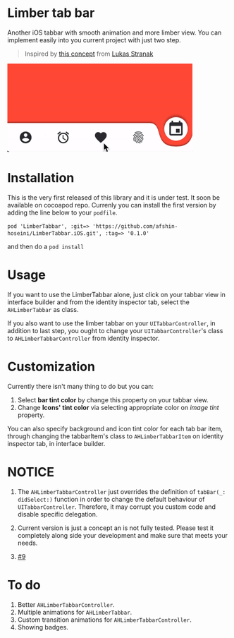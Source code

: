 # Limber tab bar
Another iOS tabbar with smooth animation and more limber view. You can implement easily into you current project with just two step.
> Inspired by [this concept](https://dribbble.com/shots/6005981-Tab-Bar-Animation-nr-2) from [Lukas Stranak](https://dribbble.com/LukasStranak)



<img height="200px" src="Resources/simpleUsage.gif">



# Installation
This is the very first released of this library and it is under test. It soon be available on cocoapod repo. Currenly you can install the first version by adding the line below to your `podfile`.

```
pod 'LimberTabbar', :git=> 'https://github.com/afshin-hoseini/LimberTabbar.iOS.git', :tag=> '0.1.0'
```

and then do a `pod install`

# Usage

If you want to use the LimberTabbar alone, just click on your tabbar view in interface builder and from the identity inspector tab, select the `AHLimberTabbar` as class.

If you also want to use the limber tabbar on your `UITabbarController`, in addition to last step, you ought to change your `UITabbarController`'s class to `AHLimberTabbarController` from identity inspector.

# Customization

Currently there isn't many thing to do but you can:

1. Select **bar tint color** by change this property on your tabbar view.
2. Change **Icons' tint color** via selecting appropriate color on  *image tint* property.

You can also specify background and icon tint color for each tab bar item, through changing the tabbarItem's class to `AHLimberTabbarItem` on identity inspector tab, in interface builder.

# NOTICE
1.  The `AHLimberTabbarController` just overrides the definition of `tabBar(_: didSelect:)` function in order to change the default behaviour of `UITabbarController`. Therefore, it may corrupt you custom code and disable specific delegation.

2.  Current version is just a concept an is not fully tested. Please test it completely along side your development and make sure that meets your needs.

3.  [#9](https://github.com/afshin-hoseini/LimberTabbar.iOS/issues/9)

# To do

1. Better `AHLimberTabbarController`.
2. Multiple animations for `AHLimberTabbar`.
3. Custom transition animations for `AHLimberTabbarController`.
4. Showing badges.
